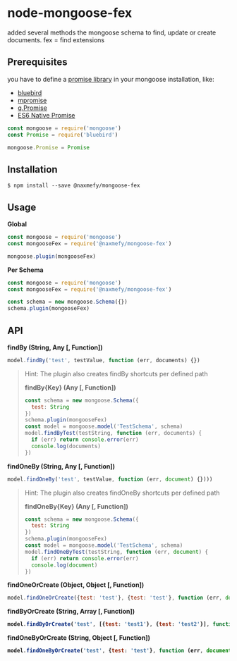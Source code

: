 # node-mongoose-fex
added several methods the mongoose schema to find, update or create documents. fex = find extensions

## Prerequisites

you have to define a [promise library](http://mongoosejs.com/docs/promises.html)
in your mongoose installation, like:

* [bluebird](https://www.npmjs.com/package/bluebird)
* [mpromise](https://www.npmjs.com/package/mpromise)
* [q.Promise](https://www.npmjs.com/package/q)
* [ES6 Native Promise](https://developer.mozilla.org/en-US/docs/Web/JavaScript/Reference/Global_Objects/Promise)

```JavaScript
const mongoose = require('mongoose')
const Promise = require('bluebird')

mongoose.Promise = Promise
```

## Installation

```
$ npm install --save @naxmefy/mongoose-fex
```

## Usage

**Global**
```JavaScript
const mongoose = require('mongoose')
const mongooseFex = require('@naxmefy/mongoose-fex')

mongoose.plugin(mongooseFex)
```

**Per Schema**
```JavaScript
const mongoose = require('mongoose')
const mongooseFex = require('@naxmefy/mongoose-fex')

const schema = new mongoose.Schema({})
schema.plugin(mongooseFex)
```

## API

**findBy (String, Any [, Function])**
```JavaScript
model.findBy('test', testValue, function (err, documents) {})
```
> Hint: The plugin also creates findBy shortcuts per defined path
>
> **findBy{Key} (Any [, Function])**
> ```JavaScript
> const schema = new mongoose.Schema({
>   test: String
> })
> schema.plugin(mongooseFex)
> const model = mongoose.model('TestSchema', schema)
> model.findByTest(testString, function (err, documents) {
>   if (err) return console.error(err)
>   console.log(documents)
> })
> ```

**findOneBy (String, Any [, Function])**
```JavaScript
model.findOneBy('test', testValue, function (err, document) {})))
```
> Hint: The plugin also creates findOneBy shortcuts per defined path
>
> **findOneBy{Key} (Any [, Function])**
> ```JavaScript
> const schema = new mongoose.Schema({
>   test: String
> })
> schema.plugin(mongooseFex)
> const model = mongoose.model('TestSchema', schema)
> model.findOneByTest(testString, function (err, document) {
>   if (err) return console.error(err)
>   console.log(document)
> })
> ```

**findOneOrCreate (Object, Object [, Function])**
```JavaScript
model.findOneOrCreate({test: 'test'}, {test: 'test'}, function (err, document) {})))
```

**findByOrCreate (String, Array<Object> [, Function])**
```JavaScript
model.findByOrCreate('test', [{test: 'test1'}, {test: 'test2'}], function (err, documents) {})))
```

**findOneByOrCreate (String, Object [, Function])**
```JavaScript
model.findOneByOrCreate('test', {test: 'test'}, function (err, document) {})))
```
